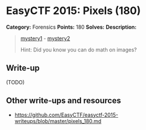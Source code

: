 # EasyCTF 2015: Pixels (180)

**Category:** Forensics
**Points:** 180
**Solves:** 
**Description:**

> [mystery1](https://github.com/EasyCTF/easyctf-2015-writeups/blob/master/files/mystery1.png) - [mystery2](https://github.com/EasyCTF/easyctf-2015-writeups/blob/master/files/mystery2.png)
> 
> 
> Hint: Did you know you can do math on images?


## Write-up

(TODO)

## Other write-ups and resources

* <https://github.com/EasyCTF/easyctf-2015-writeups/blob/master/pixels_180.md>
